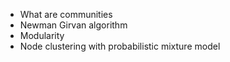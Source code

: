 - What are communities
- Newman Girvan algorithm
- Modularity
- Node clustering with probabilistic mixture model